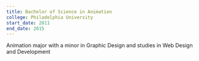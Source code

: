 ```yaml
---
title: Bachelor of Science in Animation
college: Philadelphia University
start_date: 2011
end_date: 2015
---
```


Animation major with a minor in Graphic Design and studies in Web Design and Development
